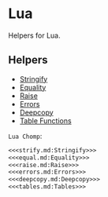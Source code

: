 # Lua

Helpers for Lua.

## Helpers

- [Stringify](strify.md)
- [Equality](equal.md)
- [Raise](raise.md)
- [Errors](errors.md)
- [Deepcopy](deepcopy.md)
- [Table Functions](tables.md)

`Lua Chomp`:
```txt
<<<strify.md:Stringify>>>
<<<equal.md:Equality>>>
<<<raise.md:Raise>>>
<<<errors.md:Errors>>>
<<<deepcopy.md:Deepcopy>>>
<<<tables.md:Tables>>>
```
